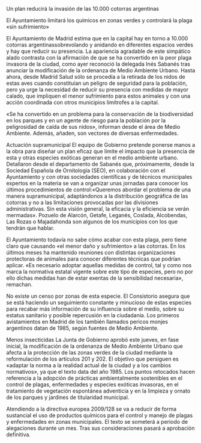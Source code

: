 Un plan reducirá la invasión de las 10.000 cotorras argentinas

El Ayuntamiento limitará los químicos en zonas verdes y controlará la plaga «sin sufrimiento»

El Ayuntamiento de Madrid estima que en la capital hay en torno a 10.000 cotorras argentinassobrevolando y anidando en diferentes espacios verdes y hay que reducir su presencia. La apariencia agradable de este simpático alado contrasta con la afirmación de que se ha convertido en la peor plaga invasora de la ciudad, como ayer reconoció la delegada Inés Sabanés tras anunciar la modificación de la ordenanza de Medio Ambiente Urbano. Hasta ahora, desde Madrid Salud sólo se procedía a la retirada de los nidos de estas aves cuando constituían un peligro de seguridad para la población, pero ya urge la necesidad de reducir su presencia con medidas de mayor calado, que impliquen el menor sufrimiento para estos animales y con una acción coordinada con otros municipios limítrofes a la capital.

«Se ha convertido en un problema para la conservación de la biodiversidad en los parques y en un agente de riesgo para la población por la peligrosidad de caída de sus nidos», informan desde el área de Medio Ambiente. Además, añaden, son vectores de diversas enfermedades.

Actuación supramunicipal
El equipo de Gobierno pretende ponerse manos a la obra para diseñar un plan eficaz que limite el impacto que la presencia de esta y otras especies exóticas generan en el medio ambiente urbano. Detallaron desde el departamento de Sabanés que, próximamente, desde la Sociedad Española de Ornitología (SEO), en colaboración con el Ayuntamiento y con otras sociedades científicas y de técnicos municipales expertos en la materia se van a organizar unas jornadas para conocer los últimos procedimientos de control:«Queremos abordar el problema de una manera supramunicipal, adaptándonos a la distribución geográfica de las cotorras y no a las limitaciones provocadas por las divisiones administrativas. Sin esta visión general, la eficacia y la eficiencia se verán mermadas». Pozuelo de Alarcón, Getafe, Leganés, Coslada, Alcobendas, Las Rozas o Majadahonda son algunos de los municipios con los que tendrán que hablar.


El Ayuntamiento todavía no sabe cómo acabar con esta plaga, pero tiene claro que causando «el menor daño y sufrimiento» a las cotorras. En los últimos meses ha mantenido reuniones con distintas organizaciones protectoras de animales para conocer diferentes técnicas que podrían aplicar. «Es necesario adoptar aquellas medidas de control, tal y como nos marca la normativa estatal vigente sobre este tipo de especies, pero no por ello dichas medidas han de estar exentas de la sensibilidad necesaria», remachan.

No existe un censo por zonas de esta especie. El Consistorio asegura que se está haciendo un seguimiento constante y minucioso de estas especies para recabar más información de su influencia sobre el medio, sobre su estatus sanitario y posible repercusión en la ciudadanía. Los primeros avistamientos en Madrid de los también llamados pericos monjes argentinos datan de 1985, según fuentes de Medio Ambiente.

Menos insecticidas
La Junta de Gobierno aprobó este jueves, en fase inicial, la modificación de la ordenanza de Medio Ambiente Urbano que afecta a la protección de las zonas verdes de la ciudad mediante la reformulación de los artículos 201 y 202. El objetivo que persiguen es «adaptar la norma a la realidad actual de la ciudad y a los cambios normativos», ya que el texto data del año 1985. Los puntos retocados hacen referencia a la adopción de prácticas ambientalmente sostenibles en el control de plagas, enfermedades y especies exóticas invasoras, en el tratamiento de vegetación espontánea adventicia y en la limpieza y ornato de los parques y jardines de titularidad municipal.

Atendiendo a la directiva europea 2009/128 se va a reducir de forma sustancial el uso de productos químicos para el control y manejo de plagas y enfermedades en zonas municipales. El texto se someterá a periodo de alegaciones durante un mes. Tras sus consideraciones pasará a aprobación definitiva.
